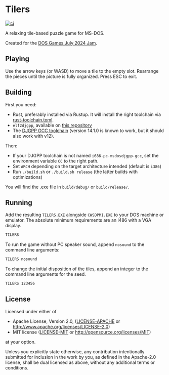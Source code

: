 # Tilers

[![ci](https://github.com/Enet4/dos-tilers/actions/workflows/ci.yml/badge.svg)](https://github.com/Enet4/dos-tilers/actions/workflows/ci.yml)

A relaxing tile-based puzzle game for MS-DOS.

Created for the [DOS Games July 2024 Jam](https://itch.io/jam/dos-games-july-2024-jam).

## Playing

Use the arrow keys (or WASD)
to move a tile to the empty slot.
Rearrange the pieces until the picture is fully organized.
Press ESC to exit.

## Building

First you need:

- Rust, preferably installed via Rustup.
  It will install the right toolchain via [rust-toolchain.toml](./rust-toolchain.toml).
- `elf2djgpp`, available on [this repository](https://github.com/cknave/elf2djgpp)
- The [DJGPP GCC toolchain](https://www.delorie.com/djgpp)
  (version 14.1.0 is known to work, but it should also work with v12).

Then:

- If your DJGPP toolchain is not named `i686-pc-msdosdjgpp-gcc`,
  set the environment variable `CC` to the right path.
- Set `ARCH` depending on the target architecture intended
  (default is `i386`)
- Run `./build.sh` or `./build.sh release`
  (the latter builds with optimizations)

You will find the .exe file in `build/debug/` or `build/release/`.

## Running

Add the resulting `TILERS.EXE` alongside `CWSDPMI.EXE`
to your DOS machine or emulator.
The absolute minimum requirements are
an i486 with a VGA display.

```bat
TILERS
```

To run the game without PC speaker sound,
append `nosound` to the command line arguments:

```bat
TILERS nosound
```

To change the initial disposition of the tiles,
append an integer to the command line arguments for the seed.

```bat
TILERS 123456
```

## License

Licensed under either of

- Apache License, Version 2.0, ([LICENSE-APACHE](LICENSE-APACHE) or <http://www.apache.org/licenses/LICENSE-2.0>)
- MIT license ([LICENSE-MIT](LICENSE-MIT) or <http://opensource.org/licenses/MIT>)

at your option.

Unless you explicitly state otherwise, any contribution intentionally submitted
for inclusion in the work by you, as defined in the Apache-2.0 license, shall be dual licensed as above, without any
additional terms or conditions.

